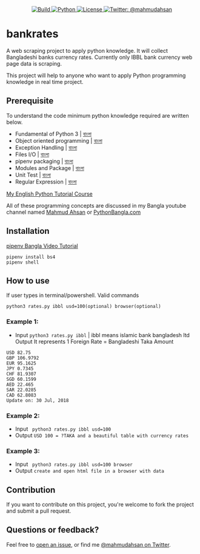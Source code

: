 <p align="center">
    <a href="/">
        <img src="https://img.shields.io/badge/build-failed-brightgreen.svg" alt="Build" />
    </a>
    <a href="https://www.python.org/">
        <img src="https://img.shields.io/badge/python-3.7-yellow.svg" alt="Python" />
    </a>
    <a href="https://github.com/mahmudahsan/bankrates/blob/master/LICENSE">
        <img src="https://img.shields.io/badge/license-MIT-blue.svg" alt="License" />
    </a>
    <a href="https://twitter.com/mahmudahsan">
        <img src="https://img.shields.io/badge/contact%40-mahmudahsan-red.svg" alt="Twitter: @mahmudahsan" />
    </a>
</p>

# bankrates
A web scraping project to apply python knowledge. It will collect Bangladeshi banks currency rates. Currently only IBBL bank currency web page data is scraping. 

This project will help to anyone who want to apply Python programming knowledge in real time project.

## Prerequisite 
To understand the code minimum python knowledge required are written below. 

- Fundamental of Python 3 | [বাংলা]()
- Object oriented programming | [বাংলা]()
- Exception Handling | [বাংলা]()
- Files I/O | [বাংলা]()
- pipenv packaging | [বাংলা]()
- Modules and Package | [বাংলা]()
- Unit Test | [বাংলা]()
- Regular Expression | [বাংলা]()

[My English Python Tutorial Course]()

All of these programming concepts are discussed in my Bangla youtube channel named [Mahmud Ahsan](https://www.youtube.com/channel/UCtHlgyUw0wLE5Ous9swfFlg/playlists) or [PythonBangla.com](http://pythonbangla.com)

## Installation
[pipenv Bangla Video Tutorial](https://www.youtube.com/watch?v=imuxt5iHy_A)

```
pipenv install bs4
pipenv shell
```

## How to use
If user types in terminal/powershell. Valid commands
```
python3 rates.py ibbl usd=100(optional) browser(optional)
```

### Example 1:
- Input ``` python3 rates.py ibbl ``` | ibbl means islamic bank bangladesh ltd
Output 
It represents 1 Foreign Rate = Bangladeshi Taka Amount
```
USD 82.75
GBP 106.9792
EUR 95.1625
JPY 0.7345
CHF 81.9307
SGD 60.1599
AED 22.465
SAR 22.0285
CAD 62.8083
Update on: 30 Jul, 2018
 ```

### Example 2:
- Input ``` python3 rates.py ibbl usd=100```
- Output ```USD 100 = ?TAKA and a beautiful table with currency rates ```

### Example 3:
- Input ``` python3 rates.py ibbl usd=100 browser```
- Output ```create and open html file in a browser with data ```

## Contribution
If you want to contribute on this project, you're welcome to fork the project and submit a pull request. 

## Questions or feedback?

Feel free to [open an issue](https://github.com/mahmudahsan/bankrates/issues/new), or find me [@mahmudahsan on Twitter](https://twitter.com/mahmudahsan).
